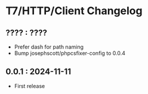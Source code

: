 # T7/HTTP/Client Changelog

## ???? : ????
- Prefer dash for path naming
- Bump josephscott/phpcsfixer-config to 0.0.4

## 0.0.1 : 2024-11-11
- First release
